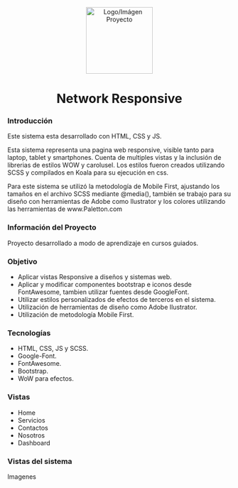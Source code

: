 <!DOCTYPE html>
<html lang="en">
<head>
	<meta charset="UTF-8">
</head>
<body>
	<p align="center"><img src="" alt="Logo/Imágen Proyecto" width="150px" height="150px"></p>
	<h1 align="center">Network Responsive</h1>
	<h3>Introducción</h3>
  <p>Este sistema esta desarrollado con HTML, CSS y JS.</p>
  <p>Esta sistema representa una pagina web responsive, visible tanto para laptop, tablet y smartphones. Cuenta de multiples vistas y la inclusión de librerias de estilos WOW y carolusel. Los estilos fueron creados utilizando SCSS y compilados en Koala para su ejecución en css.</p>
  <p>Para este sistema se utilizó la metodología de Mobile First, ajustando los tamaños en el archivo SCSS mediante @media(), también se trabajo para su diseño con herramientas de Adobe como Ilustrator y los colores utilizando las herramientas de www.Paletton.com</p>
  <h3>Información del Proyecto</h3>
  <p>Proyecto desarrollado a modo de aprendizaje en cursos guiados.</p>
	<h3>Objetivo</h3>
  <ul>
    <li>Aplicar vistas Responsive a diseños y sistemas web.</li>
    <li>Aplicar y modificar componentes bootstrap e iconos desde FontAwesome, tambien utilizar fuentes desde GoogleFont.</li>
    <li>Utilizar estilos personalizados de efectos de terceros en el sistema.</li>
    <li>Utilización de herramientas de diseño como Adobe Ilustrator.</li>
    <li>Utilización de metodología Mobile First.</li>
  </ul>
	<h3>Tecnologías</h3>
  <ul>
    <li>HTML, CSS, JS y SCSS.</li>
    <li>Google-Font.</li>
    <li>FontAwesome.</li>
    <li>Bootstrap.</li>
    <li>WoW para efectos.</li>
  </ul>
	<h3>Vistas</h3>
  <ul>
    <li>Home</li>
    <li>Servicios</li>
    <li>Contactos</li>
    <li>Nosotros</li>
    <li>Dashboard</li>
  </ul>
	<h3>Vistas del sistema</h3>
	<p>Imagenes</p>

	




</body>
</html>
